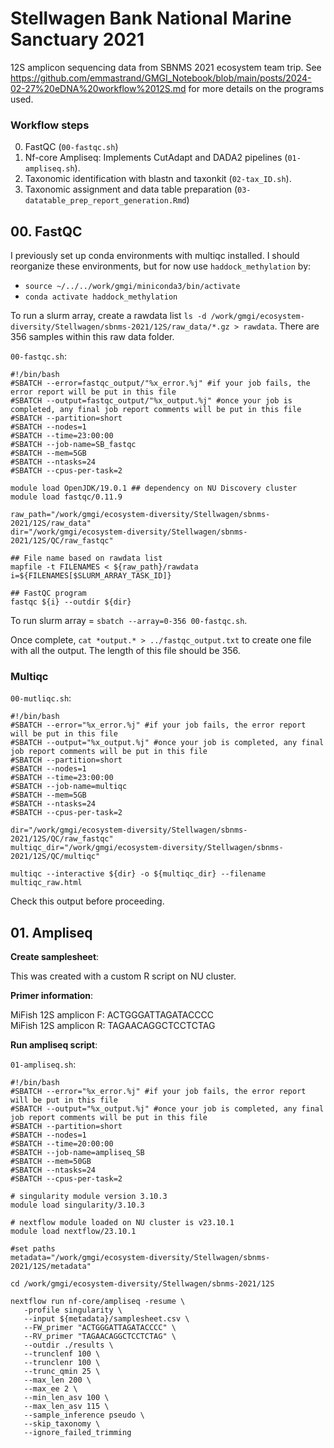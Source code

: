 # Stellwagen Bank National Marine Sanctuary 2021

12S amplicon sequencing data from SBNMS 2021 ecosystem team trip. See https://github.com/emmastrand/GMGI_Notebook/blob/main/posts/2024-02-27%20eDNA%20workflow%2012S.md for more details on the programs used.

### Workflow steps 

0. FastQC (`00-fastqc.sh`)  
1. Nf-core Ampliseq: Implements CutAdapt and DADA2 pipelines (`01-ampliseq.sh`).     
2. Taxonomic identification with blastn and taxonkit (`02-tax_ID.sh`).  
3. Taxonomic assignment and data table preparation (`03-datatable_prep_report_generation.Rmd`)

## 00. FastQC

I previously set up conda environments with multiqc installed. I should reorganize these environments, but for now use `haddock_methylation` by:  
- `source ~/../../work/gmgi/miniconda3/bin/activate`  
- `conda activate haddock_methylation`

To run a slurm array, create a rawdata list `ls -d /work/gmgi/ecosystem-diversity/Stellwagen/sbnms-2021/12S/raw_data/*.gz > rawdata`. There are 356 samples within this raw data folder. 

`00-fastqc.sh`:  

```
#!/bin/bash
#SBATCH --error=fastqc_output/"%x_error.%j" #if your job fails, the error report will be put in this file
#SBATCH --output=fastqc_output/"%x_output.%j" #once your job is completed, any final job report comments will be put in this file
#SBATCH --partition=short
#SBATCH --nodes=1
#SBATCH --time=23:00:00
#SBATCH --job-name=SB_fastqc
#SBATCH --mem=5GB
#SBATCH --ntasks=24
#SBATCH --cpus-per-task=2

module load OpenJDK/19.0.1 ## dependency on NU Discovery cluster 
module load fastqc/0.11.9

raw_path="/work/gmgi/ecosystem-diversity/Stellwagen/sbnms-2021/12S/raw_data"
dir="/work/gmgi/ecosystem-diversity/Stellwagen/sbnms-2021/12S/QC/raw_fastqc"

## File name based on rawdata list
mapfile -t FILENAMES < ${raw_path}/rawdata
i=${FILENAMES[$SLURM_ARRAY_TASK_ID]}

## FastQC program
fastqc ${i} --outdir ${dir}
```

To run slurm array = `sbatch --array=0-356 00-fastqc.sh`.

Once complete, `cat *output.* > ../fastqc_output.txt` to create one file with all the output. The length of this file should be 356. 

### Multiqc 

`00-mutliqc.sh`: 

```
#!/bin/bash
#SBATCH --error="%x_error.%j" #if your job fails, the error report will be put in this file
#SBATCH --output="%x_output.%j" #once your job is completed, any final job report comments will be put in this file
#SBATCH --partition=short
#SBATCH --nodes=1
#SBATCH --time=23:00:00
#SBATCH --job-name=multiqc
#SBATCH --mem=5GB
#SBATCH --ntasks=24
#SBATCH --cpus-per-task=2

dir="/work/gmgi/ecosystem-diversity/Stellwagen/sbnms-2021/12S/QC/raw_fastqc"
multiqc_dir="/work/gmgi/ecosystem-diversity/Stellwagen/sbnms-2021/12S/QC/multiqc"

multiqc --interactive ${dir} -o ${multiqc_dir} --filename multiqc_raw.html
```

Check this output before proceeding.

## 01. Ampliseq 

**Create samplesheet**:

This was created with a custom R script on NU cluster. 

**Primer information**:

MiFish 12S amplicon F: ACTGGGATTAGATACCCC    
MiFish 12S amplicon R: TAGAACAGGCTCCTCTAG  


**Run ampliseq script**:

`01-ampliseq.sh`:

```
#!/bin/bash
#SBATCH --error="%x_error.%j" #if your job fails, the error report will be put in this file
#SBATCH --output="%x_output.%j" #once your job is completed, any final job report comments will be put in this file
#SBATCH --partition=short
#SBATCH --nodes=1
#SBATCH --time=20:00:00
#SBATCH --job-name=ampliseq_SB
#SBATCH --mem=50GB
#SBATCH --ntasks=24
#SBATCH --cpus-per-task=2

# singularity module version 3.10.3
module load singularity/3.10.3

# nextflow module loaded on NU cluster is v23.10.1
module load nextflow/23.10.1

#set paths 
metadata="/work/gmgi/ecosystem-diversity/Stellwagen/sbnms-2021/12S/metadata" 

cd /work/gmgi/ecosystem-diversity/Stellwagen/sbnms-2021/12S

nextflow run nf-core/ampliseq -resume \
   -profile singularity \
   --input ${metadata}/samplesheet.csv \
   --FW_primer "ACTGGGATTAGATACCCC" \
   --RV_primer "TAGAACAGGCTCCTCTAG" \
   --outdir ./results \
   --trunclenf 100 \
   --trunclenr 100 \
   --trunc_qmin 25 \
   --max_len 200 \
   --max_ee 2 \
   --min_len_asv 100 \
   --max_len_asv 115 \
   --sample_inference pseudo \
   --skip_taxonomy \
   --ignore_failed_trimming
```